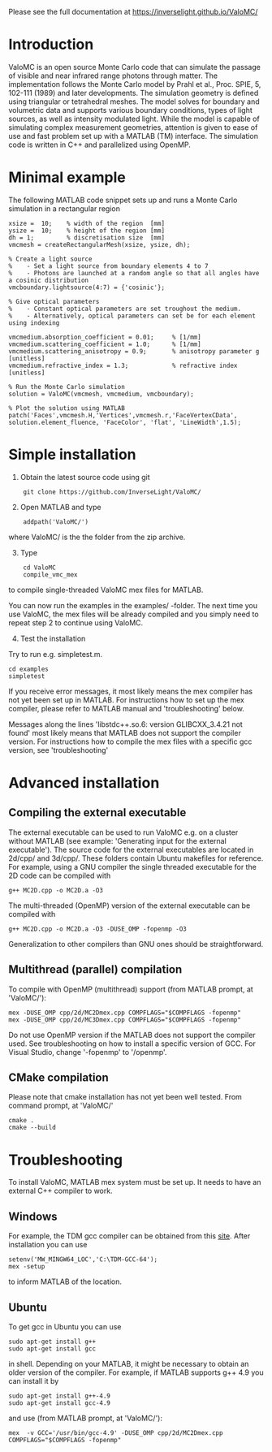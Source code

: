 Please see the full documentation at https://inverselight.github.io/ValoMC/

Introduction
============

ValoMC is an open source Monte Carlo code that can simulate the
passage of visible and near infrared range photons through matter. The
implementation follows the Monte Carlo model by Prahl et al.,
Proc. SPIE, 5, 102-111 (1989) and later developments. The
simulation geometry is defined using triangular or tetrahedral
meshes. The model solves for boundary and volumetric data and supports
various boundary conditions, types of light sources, as well as
intensity modulated light. While the model is capable of simulating
complex measurement geometries, attention is given to ease of use and
fast problem set up with a MATLAB (TM) interface. The simulation code
is written in C++ and parallelized using OpenMP.


Minimal example
===============

The following MATLAB code snippet sets up and runs a Monte Carlo simulation in a rectangular region

	xsize =  10;	% width of the region  [mm]
	ysize =  10;	% height of the region [mm]
	dh = 1;         % discretisation size  [mm]
	vmcmesh = createRectangularMesh(xsize, ysize, dh);

	% Create a light source
	%    - Set a light source from boundary elements 4 to 7 
	%    - Photons are launched at a random angle so that all angles have a cosinic distribution 
	vmcboundary.lightsource(4:7) = {'cosinic'};

	% Give optical parameters
	%    - Constant optical parameters are set troughout the medium.
	%    - Alternatively, optical parameters can set be for each element using indexing 

	vmcmedium.absorption_coefficient = 0.01;     % [1/mm]
	vmcmedium.scattering_coefficient = 1.0;      % [1/mm]
	vmcmedium.scattering_anisotropy = 0.9;       % anisotropy parameter g [unitless]
	vmcmedium.refractive_index = 1.3;            % refractive index [unitless]

	% Run the Monte Carlo simulation
	solution = ValoMC(vmcmesh, vmcmedium, vmcboundary);

	% Plot the solution using MATLAB 
	patch('Faces',vmcmesh.H,'Vertices',vmcmesh.r,'FaceVertexCData', solution.element_fluence, 'FaceColor', 'flat', 'LineWidth',1.5);



Simple installation
===================

1. Obtain the latest source code using git
```
	git clone https://github.com/InverseLight/ValoMC/
```

2. Open MATLAB and type
```
	addpath('ValoMC/')
```

where ValoMC/ is the the folder from the zip archive.

3. Type 

```
	cd ValoMC
	compile_vmc_mex
```

to compile single-threaded ValoMC mex files for MATLAB. 

You can now run the examples in the examples/ -folder. 
The next time you use ValoMC, the mex files will be already 
compiled and you simply need to repeat step 2 to continue using
ValoMC.

4. Test the installation

Try to run e.g. simpletest.m.
 
	cd examples
	simpletest

If you receive error messages, it most likely means the mex compiler
has not yet been set up in MATLAB. For instructions how to set up the mex
compiler, please refer to MATLAB manual and 'troubleshooting' below.

Messages along the lines 'libstdc++.so.6: version GLIBCXX_3.4.21 not found'
most likely means that MATLAB does not support the compiler version.
For instructions how to compile the mex files with a specific gcc
version, see 'troubleshooting'


Advanced installation
=====================

Compiling the external executable
---------------------------------

The external executable can be used to run ValoMC e.g. on a cluster
without MATLAB (see example: 'Generating input for the external
executable'). The source code for the external executables are located
in 2d/cpp/ and 3d/cpp/.  These folders contain Ubuntu makefiles for
reference. For example, using a GNU compiler the single threaded
executable for the 2D code can be compiled with

	g++ MC2D.cpp -o MC2D.a -O3

The multi-threaded (OpenMP) version of the external executable can be
compiled with

	g++ MC2D.cpp -o MC2D.a -O3 -DUSE_OMP -fopenmp -O3
		

Generalization to other compilers than GNU ones should be straightforward.
	
		
Multithread (parallel) compilation 
----------------------------------

To compile with OpenMP (multithread) support (from MATLAB prompt, at 'ValoMC/'):

    mex -DUSE_OMP cpp/2d/MC2Dmex.cpp COMPFLAGS="$COMPFLAGS -fopenmp"
    mex -DUSE_OMP cpp/2d/MC3Dmex.cpp COMPFLAGS="$COMPFLAGS -fopenmp"

Do not use OpenMP version if the MATLAB does not support the compiler used.
See troubleshooting on how to install a specific version of GCC.
For Visual Studio, change '-fopenmp' to '/openmp'.

CMake compilation
-----------------

Please note that cmake installation has not yet been well tested.
From command prompt, at 'ValoMC/'

    cmake . 
	cmake --build

Troubleshooting
===============

To install ValoMC, MATLAB mex system must be set up. It needs to have an external
C++ compiler to work.

Windows
-------

For example, the TDM gcc compiler can be obtained from this [site](http://tdm-gcc.tdragon.net/download).
After installation you can use

	setenv('MW_MINGW64_LOC','C:\TDM-GCC-64'); 
	mex -setup 

to inform MATLAB of the location.

Ubuntu
------

To get gcc in Ubuntu you can use

	sudo apt-get install g++
	sudo apt-get install gcc

in shell. Depending on your MATLAB, it might be necessary to obtain an
older version of the compiler. For example, if MATLAB supports g++ 4.9
you can install it by

	sudo apt-get install g++-4.9
	sudo apt-get install gcc-4.9
   
and use (from MATLAB prompt, at 'ValoMC/'):
	
	mex  -v GCC='/usr/bin/gcc-4.9' -DUSE_OMP cpp/2d/MC2Dmex.cpp COMPFLAGS="$COMPFLAGS -fopenmp"
